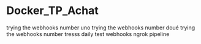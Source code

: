 # Docker_TP_Achat
trying the webhooks  number uno
trying the webhooks  number doué
trying the webhooks  number tresss
daily test webhooks ngrok pipeline
